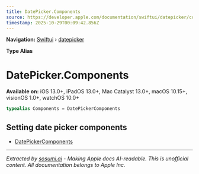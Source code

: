 ```yaml
---
title: DatePicker.Components
source: https://developer.apple.com/documentation/swiftui/datepicker/components
timestamp: 2025-10-29T00:09:42.856Z
---
```


**Navigation:** [Swiftui](/documentation/swiftui) › [datepicker](/documentation/swiftui/datepicker)

**Type Alias**

# DatePicker.Components

**Available on:** iOS 13.0+, iPadOS 13.0+, Mac Catalyst 13.0+, macOS 10.15+, visionOS 1.0+, watchOS 10.0+

```swift
typealias Components = DatePickerComponents
```

## Setting date picker components

- [DatePickerComponents](/documentation/swiftui/datepickercomponents)

---

*Extracted by [sosumi.ai](https://sosumi.ai) - Making Apple docs AI-readable.*
*This is unofficial content. All documentation belongs to Apple Inc.*
